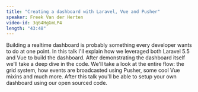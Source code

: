 ```yaml
---
title: "Creating a dashboard with Laravel, Vue and Pusher"
speaker: Freek Van der Herten
video-id: 3q64HgGmLP4
length: "43:48"
---
```

Building a realtime dashboard is probably something every developer wants to do at one point. In this talk I'll explain how we leveraged both Laravel 5.5 and Vue to build the dashboard. After demonstrating the dashboard itself we'll take a deep dive in the code. We'll take a look at the entire flow: the grid system, how events are broadcasted using Pusher, some cool Vue mixins and much more. After this talk you'll be able to setup your own dashboard using our open sourced code.